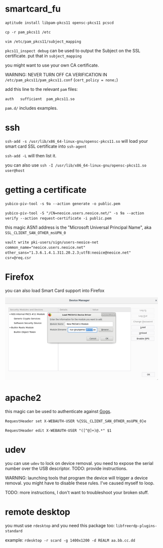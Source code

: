 # smartcard_fu

`aptitude install libpam-pkcs11 opensc-pkcs11 pcscd`


`cp -r pam_pkcs11 /etc`

`vim /etc/pam_pkcs11/subject_mapping`

`pkcs11_inspect debug` can be used to output the Subject on the SSL certificate. put that in `subject_mapping`

you might want to use your own CA certificate.

WARNING: NEVER TURN OFF CA VERIFICATION IN `/etc/pam_pkcs11/pam_pkcs11.conf` (`cert_policy = none;`)

add this line to the relevant `pam` files:

`auth	sufficient	pam_pkcs11.so`

`pam.d/` includes examples.


# ssh

`ssh-add -s /usr/lib/x86_64-linux-gnu/opensc-pkcs11.so` will load your smart card SSL certificate into `ssh-agent`

`ssh-add -L` will then list it.

you can also use `ssh -I /usr/lib/x86_64-linux-gnu/opensc-pkcs11.so user@host`

# getting a certificate

`yubico-piv-tool -s 9a --action generate -o public.pem`

`yubico-piv-tool -S "/CN=neoice.users.neoice.net/" -s 9a --action verify --action request-certificate -i public.pem`

this magic ASN1 address is the "Microsoft Universal Principal Name", aka `SSL_CLIENT_SAN_OTHER_msUPN_0`

`vault write pki-users/sign/users-neoice-net common_name="neoice.users.neoice.net" other_sans="1.3.6.1.4.1.311.20.2.3;utf8:neoice@neoice.net" csr=@req.csr`

# Firefox

you can also load Smart Card support into Firefox

![firefox.png](firefox.png)

# apache2

this magic can be used to authenticate against [Gogs](https://gogs.io).

 `RequestHeader set X-WEBAUTH-USER %{SSL_CLIENT_SAN_OTHER_msUPN_0}e`

 `RequestHeader edit X-WEBAUTH-USER "([^@]+)@.*" $1`

# udev

you can use `udev` to lock on device removal. you need to expose the serial number over the USB descriptor. TODO: provide instructions.

WARNING: launching tools that program the device will trigger a device removal. you might have to disable these rules. I've caused myself to loop.

TODO: more instructions, I don't want to troubleshoot your broken stuff.

# remote desktop

you must use `rdesktop` and you need this package too: `libfreerdp-plugins-standard`

example: `rdesktop -r scard -g 1400x1200 -d REALM aa.bb.cc.dd`
